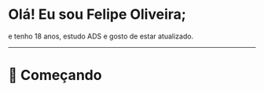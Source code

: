 # Olá! Eu sou Felipe Oliveira;
 e tenho 18 anos, estudo ADS e gosto de estar atualizado.
 ________________________________________________________
# 🚀 Começando
 
